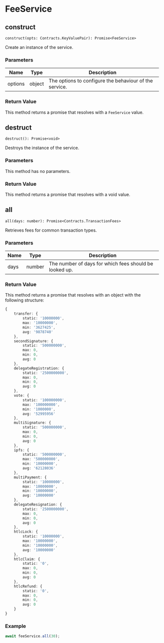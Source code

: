 # FeeService

## construct

`construct(opts: Contracts.KeyValuePair): Promise<FeeService>`

Create an instance of the service.

### Parameters

| Name    | Type   | Description                                            |
| ------- | ------ | ------------------------------------------------------ |
| options | object | The options to configure the behaviour of the service. |

### Return Value

This method returns a promise that resolves with a `FeeService` value.

## destruct

`destruct(): Promise<void>`

Destroys the instance of the service.

### Parameters

This method has no parameters.

### Return Value

This method returns a promise that resolves with a void value.

## all

`all(days: number): Promise<Contracts.TransactionFees>`

Retrieves fees for common transaction types.

### Parameters

| Name | Type   | Description                                            |
| ---- | ------ | ------------------------------------------------------ |
| days | number | The number of days for which fees should be looked up. |

### Return Value

This method returns a promise that resolves with an object with the following structure:

```ts
{
	transfer: {
		static: '10000000',
		max: '10000000',
		min: '3627425',
		avg: '9878740'
	},
	secondSignature: {
		static: '500000000',
		max: 0,
		min: 0,
		avg: 0
	},
	delegateRegistration: {
		static: '2500000000',
		max: 0,
		min: 0,
		avg: 0
	},
	vote: {
		static: '100000000',
		max: '100000000',
		min: '1000000',
		avg: '52995956'
	},
	multiSignature: {
		static: '500000000',
		max: 0,
		min: 0,
		avg: 0
	},
	ipfs: {
		static: '500000000',
		max: '500000000',
		min: '10000000',
		avg: '62128036'
	},
	multiPayment: {
		static: '10000000',
		max: '10000000',
		min: '10000000',
		avg: '10000000'
	},
	delegateResignation: {
		static: '2500000000',
		max: 0,
		min: 0,
		avg: 0
	},
	htlcLock: {
		static: '10000000',
		max: '10000000',
		min: '10000000',
		avg: '10000000'
	},
	htlcClaim: {
		static: '0',
		max: 0,
		min: 0,
		avg: 0
	},
	htlcRefund: {
		static: '0',
		max: 0,
		min: 0,
		avg: 0
	}
}
```

### Example

```ts
await feeService.all(30);
```
